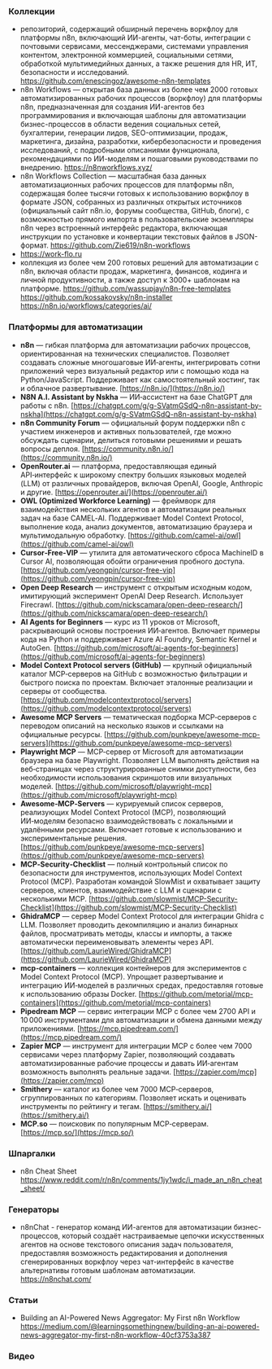 ### Коллекции

- репозиторий, содержащий обширный перечень воркфлоу для платформы n8n, включающий ИИ-агенты, чат-боты, интеграции с почтовыми сервисами, мессенджерами, системами управления контентом, электронной коммерцией, социальными сетями, обработкой мультимедийных данных, а также решения для HR, ИТ, безопасности и исследований. https://github.com/enescingoz/awesome-n8n-templates
- n8n Workflows — открытая база данных из более чем 2000 готовых автоматизированных рабочих процессов (воркфлоу) для платформы n8n, предназначенная для создания ИИ-агентов без программирования и включающая шаблоны для автоматизации бизнес-процессов в области ведения социальных сетей, бухгалтерии, генерации лидов, SEO-оптимизации, продаж, маркетинга, дизайна, разработки, кибербезопасности и проведения исследований, с подробными описаниями функционала, рекомендациями по ИИ-моделям и пошаговыми руководствами по внедрению. https://n8nworkflows.xyz/
- n8n Workflows Collection — масштабная база данных автоматизационных рабочих процессов для платформы n8n, содержащая более тысячи готовых к использованию воркфлоу в формате JSON, собранных из различных открытых источников (официальный сайт n8n.io, форумы сообщества, GitHub, блоги), с возможностью прямого импорта в пользовательские экземпляры n8n через встроенный интерфейс редактора, включающая инструкции по установке и конвертации текстовых файлов в JSON-формат. https://github.com/Zie619/n8n-workflows
- https://work-flo.ru
- коллекция из более чем 200 готовых решений для автоматизации с n8n, включая области продаж, маркетинга, финансов, кодинга и личной продуктивности, а также доступ к 3000+ шаблонам на платформе. https://github.com/wassupjay/n8n-free-templates https://github.com/kossakovsky/n8n-installer https://n8n.io/workflows/categories/ai/

### Платформы для автоматизации

- **n8n** — гибкая платформа для автоматизации рабочих процессов, ориентированная на технических специалистов. Позволяет создавать сложные многошаговые ИИ‑агенты, интегрировать сотни приложений через визуальный редактор или с помощью кода на Python/JavaScript. Поддерживает как самостоятельный хостинг, так и облачное развертывание. [https://n8n.io/](https://n8n.io/)
- **N8N A.I. Assistant by Nskha** — ИИ‑ассистент на базе ChatGPT для работы с n8n. [https://chatgpt.com/g/g-SVatmGSdQ-n8n-assistant-by-nskha](https://chatgpt.com/g/g-SVatmGSdQ-n8n-assistant-by-nskha)
- **n8n Community Forum** — официальный форум поддержки n8n с участием инженеров и активных пользователей, где можно обсуждать сценарии, делиться готовыми решениями и решать вопросы деплоя. [https://community.n8n.io/](https://community.n8n.io/)
- **OpenRouter.ai** — платформа, предоставляющая единый API‑интерфейс к широкому спектру больших языковых моделей (LLM) от различных провайдеров, включая OpenAI, Google, Anthropic и другие. [https://openrouter.ai/](https://openrouter.ai/)
- **OWL (Optimized Workforce Learning)** — фреймворк для взаимодействия нескольких агентов и автоматизации реальных задач на базе CAMEL‑AI. Поддерживает Model Context Protocol, выполнение кода, анализ документов, автоматизацию браузера и мультимодальную обработку. [https://github.com/camel-ai/owl](https://github.com/camel-ai/owl)
- **Cursor‑Free‑VIP** — утилита для автоматического сброса MachineID в Cursor AI, позволяющая обойти ограничения пробного доступа. [https://github.com/yeongpin/cursor-free-vip](https://github.com/yeongpin/cursor-free-vip)
- **Open Deep Research** — инструмент с открытым исходным кодом, имитирующий эксперимент OpenAI Deep Research. Использует Firecrawl. [https://github.com/nickscamara/open-deep-research/](https://github.com/nickscamara/open-deep-research/)
- **AI Agents for Beginners** — курс из 11 уроков от Microsoft, раскрывающий основы построения ИИ‑агентов. Включает примеры кода на Python и поддерживает Azure AI Foundry, Semantic Kernel и AutoGen. [https://github.com/microsoft/ai-agents-for-beginners](https://github.com/microsoft/ai-agents-for-beginners)
- **Model Context Protocol servers (GitHub)** — крупный официальный каталог MCP‑серверов на GitHub с возможностью фильтрации и быстрого поиска по проектам. Включает эталонные реализации и серверы от сообщества. [https://github.com/modelcontextprotocol/servers](https://github.com/modelcontextprotocol/servers)
- **Awesome MCP Servers** — тематическая подборка MCP‑серверов с переводом описаний на несколько языков и ссылками на официальные ресурсы. [https://github.com/punkpeye/awesome-mcp-servers](https://github.com/punkpeye/awesome-mcp-servers)
- **Playwright MCP** — MCP‑сервер от Microsoft для автоматизации браузера на базе Playwright. Позволяет LLM выполнять действия на веб‑страницах через структурированные снимки доступности, без необходимости использования скриншотов или визуальных моделей. [https://github.com/microsoft/playwright-mcp](https://github.com/microsoft/playwright-mcp)
- **Awesome‑MCP‑Servers** — курируемый список серверов, реализующих Model Context Protocol (MCP), позволяющий ИИ‑моделям безопасно взаимодействовать с локальными и удалёнными ресурсами. Включает готовые к использованию и экспериментальные решения. [https://github.com/punkpeye/awesome-mcp-servers](https://github.com/punkpeye/awesome-mcp-servers)
- **MCP‑Security‑Checklist** — полный контрольный список по безопасности для инструментов, использующих Model Context Protocol (MCP). Разработан командой SlowMist и охватывает защиту серверов, клиентов, взаимодействие с LLM и сценарии с несколькими MCP. [https://github.com/slowmist/MCP-Security-Checklist](https://github.com/slowmist/MCP-Security-Checklist)
- **GhidraMCP** — сервер Model Context Protocol для интеграции Ghidra с LLM. Позволяет проводить декомпиляцию и анализ бинарных файлов, просматривать методы, классы и импорты, а также автоматически переименовывать элементы через API. [https://github.com/LaurieWired/GhidraMCP](https://github.com/LaurieWired/GhidraMCP)
- **mcp‑containers** — коллекция контейнеров для экспериментов с Model Context Protocol (MCP). Упрощает развертывание и интеграцию ИИ‑моделей в различных средах, предоставляя готовые к использованию образы Docker. [https://github.com/metorial/mcp-containers](https://github.com/metorial/mcp-containers)
- **Pipedream MCP** — сервис интеграции MCP с более чем 2700 API и 10 000 инструментами для автоматизации и обмена данными между приложениями. [https://mcp.pipedream.com/](https://mcp.pipedream.com/)
- **Zapier MCP** — инструмент для интеграции MCP с более чем 7000 сервисами через платформу Zapier, позволяющий создавать автоматизированные рабочие процессы и давать ИИ‑агентам возможность выполнять реальные задачи. [https://zapier.com/mcp](https://zapier.com/mcp)
- **Smithery** — каталог из более чем 7000 MCP‑серверов, сгруппированных по категориям. Позволяет искать и оценивать инструменты по рейтингу и тегам. [https://smithery.ai/](https://smithery.ai/)
- **MCP.so** — поисковик по популярным MCP‑серверам. [https://mcp.so/](https://mcp.so/)

### Шпаргалки

- n8n Cheat Sheet https://www.reddit.com/r/n8n/comments/1jy1wdc/i_made_an_n8n_cheat_sheet/

### Генераторы

- n8nChat - генератор команд ИИ-агентов для автоматизации бизнес-процессов, который создаёт настраиваемые цепочки искусственных агентов на основе текстового описания задач пользователя, предоставляя возможность редактирования и дополнения сгенерированных воркфлоу через чат-интерфейс в качестве альтернативы готовым шаблонам автоматизации. https://n8nchat.com/

### Статьи

- Building an AI-Powered News Aggregator: My First n8n Workflow https://medium.com/@learningsomethingnew/building-an-ai-powered-news-aggregator-my-first-n8n-workflow-40cf3753a387

### Видео